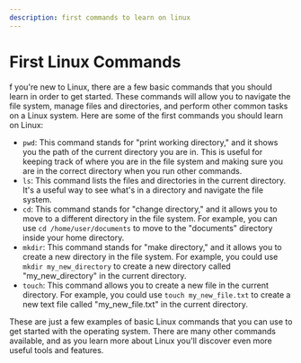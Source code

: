 ```yaml
---
description: first commands to learn on linux
---
```


# First Linux Commands

f you're new to Linux, there are a few basic commands that you should learn in order to get started. These commands will allow you to navigate the file system, manage files and directories, and perform other common tasks on a Linux system. Here are some of the first commands you should learn on Linux:

* `pwd`: This command stands for "print working directory," and it shows you the path of the current directory you are in. This is useful for keeping track of where you are in the file system and making sure you are in the correct directory when you run other commands.
* `ls`: This command lists the files and directories in the current directory. It's a useful way to see what's in a directory and navigate the file system.
* `cd`: This command stands for "change directory," and it allows you to move to a different directory in the file system. For example, you can use `cd /home/user/documents` to move to the "documents" directory inside your home directory.
* `mkdir`: This command stands for "make directory," and it allows you to create a new directory in the file system. For example, you could use `mkdir my_new_directory` to create a new directory called "my\_new\_directory" in the current directory.
* `touch`: This command allows you to create a new file in the current directory. For example, you could use `touch my_new_file.txt` to create a new text file called "my\_new\_file.txt" in the current directory.

These are just a few examples of basic Linux commands that you can use to get started with the operating system. There are many other commands available, and as you learn more about Linux you'll discover even more useful tools and features.
